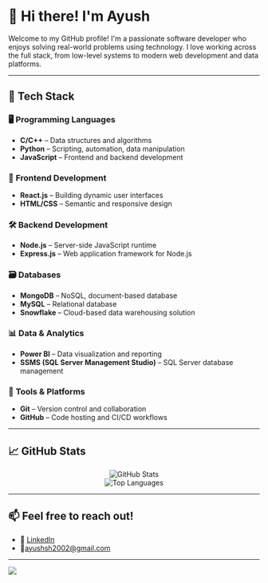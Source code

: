 # 👋 Hi there! I'm Ayush

Welcome to my GitHub profile! I'm a passionate software developer who enjoys solving real-world problems using technology. I love working across the full stack, from low-level systems to modern web development and data platforms.

---

## 🚀 Tech Stack
### 🖥️ **Programming Languages**
- **C/C++** – Data structures and algorithms
- **Python** – Scripting, automation, data manipulation  
- **JavaScript** – Frontend and backend development  
### 🧩 **Frontend Development**
- **React.js** – Building dynamic user interfaces  
- **HTML/CSS** – Semantic and responsive design  
### 🛠️ **Backend Development**
- **Node.js** – Server-side JavaScript runtime  
- **Express.js** – Web application framework for Node.js  
### 🗃️ **Databases**
- **MongoDB** – NoSQL, document-based database  
- **MySQL** – Relational database  
- **Snowflake** – Cloud-based data warehousing solution  
### 📊 **Data & Analytics**
- **Power BI** – Data visualization and reporting  
- **SSMS (SQL Server Management Studio)** – SQL Server database management  
### 🔧 **Tools & Platforms**
- **Git** – Version control and collaboration  
- **GitHub** – Code hosting and CI/CD workflows  
---
## 📈 GitHub Stats
<p align="center">
  <img src="https://github-readme-stats.vercel.app/api?username=ayush-sr02&show_icons=true&theme=radical" alt="GitHub Stats" />
  <br/>
  <img src="https://github-readme-stats.vercel.app/api/top-langs/?username=ayush-sr02&layout=compact&theme=radical" alt="Top Languages" />
</p>

---

## 📫 Feel free to reach out!
- 💼 [LinkedIn](https://www.linkedin.com/in/ayush1802/)
- 📧ayushsh2002@gmail.com

---

![](https://komarev.com/ghpvc/?username=ayush-sr02)
